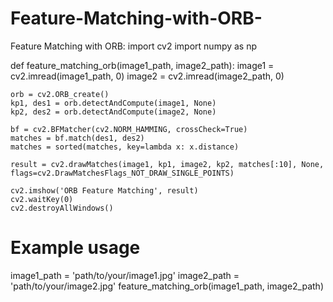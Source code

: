 # Feature-Matching-with-ORB-
Feature Matching with ORB:
import cv2
import numpy as np

def feature_matching_orb(image1_path, image2_path):
    image1 = cv2.imread(image1_path, 0)
    image2 = cv2.imread(image2_path, 0)

    orb = cv2.ORB_create()
    kp1, des1 = orb.detectAndCompute(image1, None)
    kp2, des2 = orb.detectAndCompute(image2, None)

    bf = cv2.BFMatcher(cv2.NORM_HAMMING, crossCheck=True)
    matches = bf.match(des1, des2)
    matches = sorted(matches, key=lambda x: x.distance)

    result = cv2.drawMatches(image1, kp1, image2, kp2, matches[:10], None, flags=cv2.DrawMatchesFlags_NOT_DRAW_SINGLE_POINTS)

    cv2.imshow('ORB Feature Matching', result)
    cv2.waitKey(0)
    cv2.destroyAllWindows()

# Example usage
image1_path = 'path/to/your/image1.jpg'
image2_path = 'path/to/your/image2.jpg'
feature_matching_orb(image1_path, image2_path)

